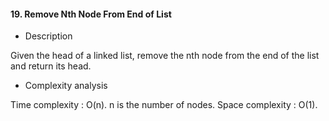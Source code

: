 #### 19. Remove Nth Node From End of List

* Description

Given the head of a linked list, remove the nth node from the end of the list and return its head.

* Complexity analysis

Time complexity :  O(n). n is the number of nodes.
Space complexity :  O(1).
